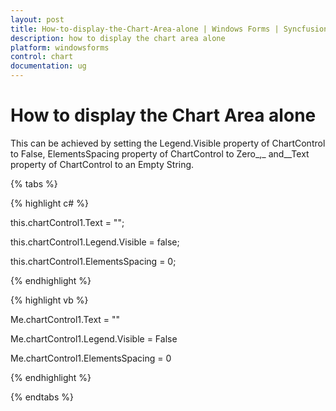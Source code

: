 ```yaml
---
layout: post
title: How-to-display-the-Chart-Area-alone | Windows Forms | Syncfusion®
description: how to display the chart area alone
platform: windowsforms
control: chart
documentation: ug
---
```


# How to display the Chart Area alone

This can be achieved by setting the Legend.Visible property of ChartControl to False, ElementsSpacing property of ChartControl to Zero_,_ and__Text property of ChartControl to an Empty String.

{% tabs %}

{% highlight c# %}

this.chartControl1.Text = "";

this.chartControl1.Legend.Visible = false;

this.chartControl1.ElementsSpacing = 0;

{% endhighlight %}

{% highlight vb %}

Me.chartControl1.Text = ""

Me.chartControl1.Legend.Visible = False

Me.chartControl1.ElementsSpacing = 0

{% endhighlight %}

{% endtabs %}	